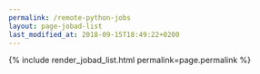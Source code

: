 ```yaml
---
permalink: /remote-python-jobs
layout: page-jobad-list
last_modified_at: 2018-09-15T18:49:22+0200
---
```

{% include render_jobad_list.html permalink=page.permalink %}
